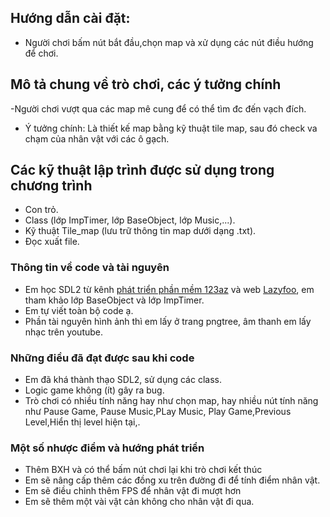 ## Hướng dẫn cài đặt:
- Người chơi bấm nút bắt đầu,chọn map và xử dụng các nút điều hướng để chơi.
## Mô tả chung về trò chơi, các ý tưởng chính
-Người chơi vượt qua các map mê cung để có thể tìm đc đến vạch  đích.
- Ý tưởng chính: Là thiết kế map bằng kỹ thuật tile map, sau đó check va chạm của nhân vật với các ô gạch.
## Các kỹ thuật lập trình được sử dụng trong chương trình
- Con trỏ.
- Class (lớp ImpTimer, lớp BaseObject, lớp Music,...).
- Kỹ thuật Tile_map (lưu trữ thông tin map dưới dạng .txt).
- Đọc xuất file.
### Thông tin về code và tài nguyên
- Em học SDL2 từ kênh [phát triển phần mềm 123az](https://phattrienphanmem123az.com/) và web [Lazyfoo](https://lazyfoo.net/tutorials/SDL/index.php), em tham khảo lớp BaseObject và lớp ImpTimer.
- Em tự viết toàn bộ code ạ.
- Phần tài nguyên hình ảnh thì em lấy ở trang pngtree, âm thanh em lấy nhạc trên youtube.
### Những điều đã đạt được sau khi code
- Em đã khá thành thạo SDL2, sử dụng các class.
- Logic game không (ít) gây ra bug.
- Trò chơi có nhiều tính năng hay như chọn map, hay nhiều nút tính năng như Pause Game, Pause Music,PLay Music, Play Game,Previous Level,Hiển thị level hiện tại,.
### Một số nhược điểm và hướng phát triển
- Thêm BXH và có thể bấm nút chơi lại khi trò chơi kết thúc
- Em sẽ nâng cấp thêm các đồng xu trên đường đi để tính điểm nhân vật.
- Em sẽ điều chỉnh thêm FPS để nhân vật đi mượt hơn
- Em sẽ thêm một vài vật cản không cho nhân vật đi qua.
